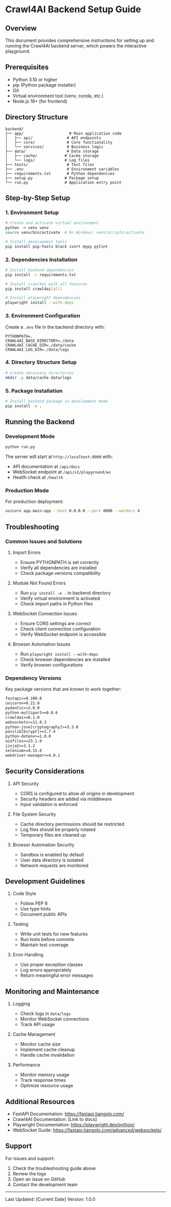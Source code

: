 # Crawl4AI Backend Setup Guide

## Overview

This document provides comprehensive instructions for setting up and running the Crawl4AI backend server, which powers the interactive playground.

## Prerequisites

- Python 3.10 or higher
- pip (Python package installer)
- Git
- Virtual environment tool (venv, conda, etc.)
- Node.js 18+ (for frontend)

## Directory Structure

```
backend/
├── app/                    # Main application code
│   ├── api/               # API endpoints
│   ├── core/              # Core functionality
│   └── services/          # Business logic
├── data/                  # Data storage
│   ├── cache/            # Cache storage
│   └── logs/             # Log files
├── tests/                 # Test files
├── .env                   # Environment variables
├── requirements.txt       # Python dependencies
├── setup.py              # Package setup
└── run.py                # Application entry point
```

## Step-by-Step Setup

### 1. Environment Setup

```bash
# Create and activate virtual environment
python -m venv venv
source venv/bin/activate  # On Windows: venv\Scripts\activate

# Install development tools
pip install pip-tools black isort mypy pylint
```

### 2. Dependencies Installation

```bash
# Install backend dependencies
pip install -r requirements.txt

# Install crawl4ai with all features
pip install crawl4ai[all]

# Install playwright dependencies
playwright install --with-deps
```

### 3. Environment Configuration

Create a `.env` file in the backend directory with:

```env
PYTHONPATH=.
CRAWL4AI_BASE_DIRECTORY=./data
CRAWL4AI_CACHE_DIR=./data/cache
CRAWL4AI_LOG_DIR=./data/logs
```

### 4. Directory Structure Setup

```bash
# Create necessary directories
mkdir -p data/cache data/logs
```

### 5. Package Installation

```bash
# Install backend package in development mode
pip install -e .
```

## Running the Backend

### Development Mode

```bash
python run.py
```

The server will start at `http://localhost:8000` with:

- API documentation at `/api/docs`
- WebSocket endpoint at `/api/v1/playground/ws`
- Health check at `/health`

### Production Mode

For production deployment:

```bash
uvicorn app.main:app --host 0.0.0.0 --port 8000 --workers 4
```

## Troubleshooting

### Common Issues and Solutions

1. Import Errors

   - Ensure PYTHONPATH is set correctly
   - Verify all dependencies are installed
   - Check package versions compatibility

2. Module Not Found Errors

   - Run `pip install -e .` in backend directory
   - Verify virtual environment is activated
   - Check import paths in Python files

3. WebSocket Connection Issues

   - Ensure CORS settings are correct
   - Check client connection configuration
   - Verify WebSocket endpoint is accessible

4. Browser Automation Issues
   - Run `playwright install --with-deps`
   - Check browser dependencies are installed
   - Verify browser configurations

### Dependency Versions

Key package versions that are known to work together:

```txt
fastapi>=0.100.0
uvicorn>=0.22.0
pydantic>=2.0.0
python-multipart>=0.0.6
crawl4ai>=0.1.0
websockets>=11.0.3
python-jose[cryptography]>=3.3.0
passlib[bcrypt]>=1.7.4
python-dotenv>=1.0.0
aiofiles>=23.1.0
jinja2>=3.1.2
selenium>=4.15.0
webdriver-manager>=4.0.1
```

## Security Considerations

1. API Security

   - CORS is configured to allow all origins in development
   - Security headers are added via middleware
   - Input validation is enforced

2. File System Security

   - Cache directory permissions should be restricted
   - Log files should be properly rotated
   - Temporary files are cleaned up

3. Browser Automation Security
   - Sandbox is enabled by default
   - User data directory is isolated
   - Network requests are monitored

## Development Guidelines

1. Code Style

   - Follow PEP 8
   - Use type hints
   - Document public APIs

2. Testing

   - Write unit tests for new features
   - Run tests before commits
   - Maintain test coverage

3. Error Handling
   - Use proper exception classes
   - Log errors appropriately
   - Return meaningful error messages

## Monitoring and Maintenance

1. Logging

   - Check logs in `data/logs`
   - Monitor WebSocket connections
   - Track API usage

2. Cache Management

   - Monitor cache size
   - Implement cache cleanup
   - Handle cache invalidation

3. Performance
   - Monitor memory usage
   - Track response times
   - Optimize resource usage

## Additional Resources

- FastAPI Documentation: https://fastapi.tiangolo.com/
- Crawl4AI Documentation: [Link to docs]
- Playwright Documentation: https://playwright.dev/python/
- WebSocket Guide: https://fastapi.tiangolo.com/advanced/websockets/

## Support

For issues and support:

1. Check the troubleshooting guide above
2. Review the logs
3. Open an issue on GitHub
4. Contact the development team

---

Last Updated: [Current Date]
Version: 1.0.0
